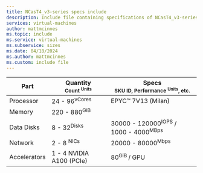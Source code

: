 ```yaml
---
title: NCasT4_v3-series specs include
description: Include file containing specifications of NCasT4_v3-series VM sizes.
services: virtual-machines
author: mattmcinnes
ms.topic: include
ms.service: virtual-machines
ms.subservice: sizes
ms.date: 04/18/2024
ms.author: mattmcinnes
ms.custom: include file
---
```

| Part | Quantity <br><sup>Count <sup>Units | Specs <br><sup>SKU ID, Performance <sup>Units</sup>, etc.  |
|---|---|---|
| Processor        | 24 - 96<sup>vCores    | EPYC™ 7V13 (Milan)                  |
| Memory           | 220 - 880<sup>GiB     |                                                |
| Data Disks       | 8 - 32<sup>Disks     | 30000 - 120000<sup>IOPS</sup> / 1000 - 4000<sup>MBps    |
| Network          | 2 - 8 <sup>NICs       | 20000 - 80000<sup>Mbps                           |
| Accelerators     | 1 - 4 NVIDIA A100 (PCIe) | 80<sup>GiB </sup>/ GPU |
